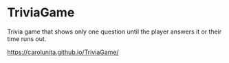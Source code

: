 # TriviaGame
Trivia game that shows only one question until the player answers it or their time runs out.

https://carolunita.github.io/TriviaGame/
